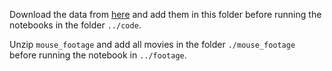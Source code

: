 Download the data from [here](link) and add them in this folder before running the notebooks in the folder `../code`.

Unzip `mouse_footage` and add all movies in the folder `./mouse_footage` before running the notebook in `../footage`.
